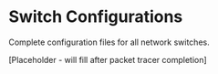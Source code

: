 # Switch Configurations  
Complete configuration files for all network switches.

[Placeholder - will fill after packet tracer completion]
